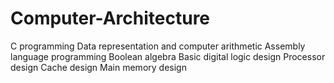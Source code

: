 # Computer-Architecture

C programming
Data representation and computer arithmetic
Assembly language programming
Boolean algebra
Basic digital logic design
Processor design
Cache design
Main memory design
